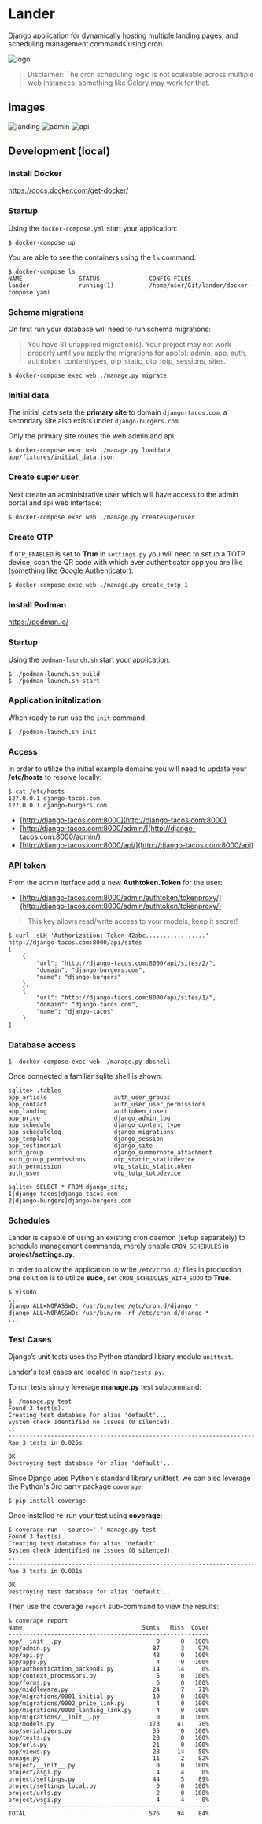 # Lander

Django application for dynamically hosting multiple landing pages,
and scheduling management commands using cron.

![logo](docs/images/logo.jpg)

> Disclaimer: The cron scheduling logic is not scaleable across
> multiple web instances. something like Celery may work for that.

## Images

![landing](docs/images/landing.png)
![admin](docs/images/admin.png)
![api](docs/images/api.png)


## Development (local)

### Install Docker

https://docs.docker.com/get-docker/

### Startup

Using the `docker-compose.yml` start your application:

```
$ docker-compose up
```

You are able to see the containers using the `ls` command:

```
$ docker-compose ls
NAME                STATUS              CONFIG FILES
lander              running(1)          /home/user/Git/lander/docker-compose.yaml
```

### Schema migrations

On first run your database will need to run schema migrations:

>  You have 31 unapplied migration(s). Your project may not work properly until you apply the migrations for app(s): admin, app, auth, authtoken, contenttypes, otp_static, otp_totp, sessions, sites.

```
$ docker-compose exec web ./manage.py migrate
```

### Initial data

The initial_data sets the **primary site** to domain `django-tacos.com`,
a secondary site also exists under `django-burgers.com`.

Only the primary site routes the web admin and api.

```
$ docker-compose exec web ./manage.py loaddata app/fixtures/initial_data.json
```

### Create super user

Next create an administrative user which will have access to the admin portal and api web interface:

```
$ docker-compose exec web ./manage.py createsuperuser
```

 ### Create OTP

If `OTP_ENABLED` is set to **True** in `settings.py` you will need to setup a
TOTP device, scan the QR code with which ever authenticator app you are like (something like Google Authenticator):

```
$ docker-compose exec web ./manage.py create_totp 1
```

### Install Podman

https://podman.io/

### Startup

Using the `podman-launch.sh` start your application:

```
$ ./podman-launch.sh build
$ ./podman-launch.sh start
```

### Application initalization

When ready to run use the `init` command:

```
$ ./podman-launch.sh init
```

### Access

In order to utilize the initial example domains you will need to update
your **/etc/hosts** to resolve locally:

```
$ cat /etc/hosts
127.0.0.1 django-tacos.com
127.0.0.1 django-burgers.com
```

* [http://django-tacos.com:8000](http://django-tacos.com:8000)
* [http://django-tacos.com:8000/admin/](http://django-tacos.com:8000/admin/)
* [http://django-tacos.com:8000/api/](http://django-tacos.com:8000/api)

### API token

From the admin iterface add a new **Authtoken.Token** for the user:

* [http://django-tacos.com:8000/admin/authtoken/tokenproxy/](http://django-tacos.com:8000/admin/authtoken/tokenproxy/)

> This key allows read/write access to your models, keep it secret!

```
$ curl -sLH 'Authorization: Token 42abc.................' http://django-tacos.com:8000/api/sites
[
    {
        "url": "http://django-tacos.com:8000/api/sites/2/",
        "domain": "django-burgers.com",
        "name": "django-burgers"
    },
    {
        "url": "http://django-tacos.com:8000/api/sites/1/",
        "domain": "django-tacos.com",
        "name": "django-tacos"
    }
]
```

### Database access

```
$  docker-compose exec web ./manage.py dbshell
```

Once connected a familiar sqlite shell is shown:

```
sqlite> .tables
app_article                   auth_user_groups
app_contact                   auth_user_user_permissions
app_landing                   authtoken_token
app_price                     django_admin_log
app_schedule                  django_content_type
app_schedulelog               django_migrations
app_template                  django_session
app_testimonial               django_site
auth_group                    django_summernote_attachment
auth_group_permissions        otp_static_staticdevice
auth_permission               otp_static_statictoken
auth_user                     otp_totp_totpdevice
```

```
sqlite> SELECT * FROM django_site;
1|django-tacos|django-tacos.com
2|django-burgers|django-burgers.com
```

### Schedules

Lander is capable of using an existing cron daemon (setup separately) to schedule
management commands, merely enable `CRON_SCHEDULES` in **project/settings.py**.

In order to allow the application to write `/etc/cron.d/` files
in production, one solution is to utilize **sudo**, set `CRON_SCHEDULES_WITH_SUDO` to **True**.

```
$ visudo
...
django ALL=NOPASSWD: /usr/bin/tee /etc/cron.d/django_*
django ALL=NOPASSWD: /usr/bin/rm -rf /etc/cron.d/django_*
...
```

### Test Cases

Django’s unit tests uses the Python standard library module `unittest`.

Lander's test cases are located in `app/tests.py`.

To run tests simply leverage **manage.py** test subcommand:

```
$ ./manage.py test
Found 3 test(s).
Creating test database for alias 'default'...
System check identified no issues (0 silenced).
...
----------------------------------------------------------------------
Ran 3 tests in 0.026s

OK
Destroying test database for alias 'default'...
```

Since Django uses Python's standard library unittest, we can also leverage
the Python's 3rd party package `coverage`.

```
$ pip install coverage
```

Once installed re-run your test using **coverage**:

```
$ coverage run --source='.' manage.py test
Found 3 test(s).
Creating test database for alias 'default'...
System check identified no issues (0 silenced).
...
----------------------------------------------------------------------
Ran 3 tests in 0.081s

OK
Destroying test database for alias 'default'...
```

Then use the coverage `report` sub-command to view the results:

```
$ coverage report
Name                                  Stmts   Miss  Cover
---------------------------------------------------------
app/__init__.py                           0      0   100%
app/admin.py                             87      3    97%
app/api.py                               48      0   100%
app/apps.py                               4      0   100%
app/authentication_backends.py           14     14     0%
app/context_processors.py                 5      0   100%
app/forms.py                              6      0   100%
app/middleware.py                        24      7    71%
app/migrations/0001_initial.py           10      0   100%
app/migrations/0002_price_link.py         4      0   100%
app/migrations/0003_landing_link.py       4      0   100%
app/migrations/__init__.py                0      0   100%
app/models.py                           173     41    76%
app/serializers.py                       55      0   100%
app/tests.py                             28      0   100%
app/urls.py                              21      0   100%
app/views.py                             28     14    50%
manage.py                                11      2    82%
project/__init__.py                       0      0   100%
project/asgi.py                           4      4     0%
project/settings.py                      44      5    89%
project/settings_local.py                 0      0   100%
project/urls.py                           2      0   100%
project/wsgi.py                           4      4     0%
---------------------------------------------------------
TOTAL                                   576     94    84%
```